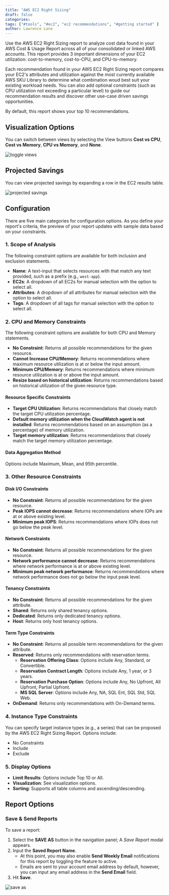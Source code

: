 ```yaml
---
title: "AWS EC2 Right Sizing"
draft: false
categories:
tags: ["#tools", "#ec2", "ec2 recommendations", "#getting started" ]
author: Lawrence Lane
---
```

Use the AWS EC2 Right Sizing report to analyze cost data found in your AWS Cost & Usage Report across all of your consolidated or linked AWS accounts. This report provides 3 important dimensions of your EC2 utilization: cost-to-memory, cost-to-CPU, and CPU-to-memory.

Each recommendation found in your AWS EC2 Right Sizing report compares your EC2's attributes and utilization against the most currently available AWS SKU Library to determine what combination woud best suit your existing workload needs. You can also add optional constraints (such as CPU utilization not exceeding a particular level) to guide our recommendation results and discover other use-case driven savings opportunities.

By default, this report shows your top 10 recommendations.

## Visualization Options

You can switch between views by selecting the View buttons **Cost vs CPU**, **Cost vs Memory**, **CPU vs Memory**, and **None**.

![toggle views](/images/reports-ec2-right-sizing/toggle-aws-ec2-rightsizing-views.gif)

## Projected Savings

You can view projected savings by expanding a row in the EC2 results table.

![projected savings](/images/reports-ec2-right-sizing/projected-savings.png)

## Configuration

There are five main categories for configuration options. As you define your report's criteria, the preview of your report updates with sample data based on your constraints.

### 1. Scope of Analysis

The following constraint options are available for both inclusion and exclusion statements.

- **Name**: A text-input that selects resources with that match any text provided, such as a prefix (e.g., `west-app`).
- **EC2s**: A dropdown of all EC2s for manual selection with the option to select all.
- **Attributes**: A dropdown of all attributes for manual selection with the option to select all.
- **Tags**: A dropdown of all tags for manual selection with the option to select all.

### 2. CPU and Memory Constraints

The following constraint options are available for both CPU and Memory statements.

- **No Constraint**: Returns all possible recommendations for the given resource.
- **Cannot Increase CPU/Memory**: Returns recommendations where maximum resource utilization is at or below the input amount.
- **Minimum CPU/Memory**: Returns recommendations where minimum resource utilization is at or above the input amount.
- **Resize based on historical utilization**: Returns recommendations based on historical utilization of the given resource type.

#### Resource Specific Constraints

- **Target CPU Utilization**: Returns recommendations that closely match the target CPU utilization percentage.
- **Default memory utilization when the CloudWatch agent is not installed**: Returns recommendations based on an assumption (as a percentage) of memory utilization.
- **Target memory utilization**: Returns recommendations that closely match the target memory utilization percentage.

#### Data Aggregation Method

Options include Maximum, Mean, and 95th percentile.

### 3. Other Resource Constraints

#### Disk I/O Constraints

- **No Constraint**: Returns all possible recommendations for the given resource.
- **Peak IOPS cannot decrease**: Returns recommendations where IOPs are at or above existing level.
- **Minimum peak IOPS**: Returns recommendations where IOPs does not go below the peak level.

#### Network Constraints

- **No Constraint**: Returns all possible recommendations for the given resource.
- **Network performance cannot decrease**: Returns recommendations where network performance is at or above existing level.
- **Minimum peak network performance**: Returns recommendations where network performance does not go below the input peak level.

#### Tenancy Constraints

- **No Constraint**: Returns all possible recommendations for the given attribute.
- **Shared**: Returns only shared tenancy options.
- **Dedicated**: Returns only dedicated tenancy options.
- **Host**: Returns only host tenancy options.

#### Term Type Constraints

- **No Constraint**: Returns all possible term recommendations for the given attribute.
- **Reserved**: Returns only recommendations with reservation terms.
  - **Reservation Offering Class**: Options include Any, Standard, or Convertible.
  - **Reservation Contract Length**: Options include Any, 1 year, or 3 years.
  - **Reservation Purchase Option**: Options include Any, No Upfront, All Upfront, Partial Upfront.
  - **MS SQL Server**: Options include Any, NA, SQL Ent, SQL Std, SQL Web.
- **OnDemand**: Returns only recommendations with On-Demand terms.


### 4. Instance Type Constraints

You can specify target instance types (e.g., a series) that can be proposed by the AWS EC2 Right Sizing Report. Options include:

- No Constraints
- Include
- Exclude

### 5. Display Options

- **Limit Results**: Options include Top 10 or All.
- **Visualization**: See visualization options.
- **Sorting**: Supports all table columns and ascending/descending.

## Report Options

### Save & Send Reports

To save a report:

1. Select the **SAVE AS** button in the navigation panel; A _Save Report_ modal appears.
2. Input the **Saved Report Name**.
    - At this point, you may also enable **Send Weekly Email** notifications for this report by toggling the feature to active.
    - Emails are sent to your account email address by default, however, you can input any email address in the **Send Email** field.
3. Hit **Save**.

![save as](/images/reports-ec2-right-sizing/save-as.png)
